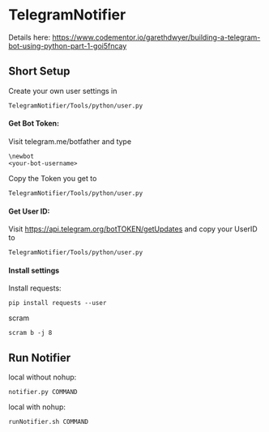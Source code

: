 # TelegramNotifier
Details here:
https://www.codementor.io/garethdwyer/building-a-telegram-bot-using-python-part-1-goi5fncay

## Short Setup
Create your own user settings in

```
TelegramNotifier/Tools/python/user.py
```

#### Get Bot Token:
Visit telegram.me/botfather and type

```
\newbot 
<your-bot-username> 
```

Copy the Token you get to

```
TelegramNotifier/Tools/python/user.py
```

#### Get User ID:
Visit https://api.telegram.org/botTOKEN/getUpdates and copy your UserID to

```
TelegramNotifier/Tools/python/user.py
```

#### Install settings
Install requests:

```
pip install requests --user 
```
scram

```
scram b -j 8
```

## Run Notifier

local without nohup:

```
notifier.py COMMAND
```

local with nohup:

```
runNotifier.sh COMMAND
```
